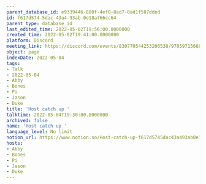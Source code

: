 ```yaml
---
parent_database_id: e9339446-880f-4ef0-8ad7-8ad1f507dded
id: f617d574-5dac-43a4-93ab-0e18a766cc64
parent_type: database_id
last_edited_time: 2022-05-02T19:56:00.0000000
created_time: 2022-05-02T19:41:00.0000000
platform: Discord
meeting_link: https://discord.com/events/830770544253206538/970597156681568276
object: page
indexDate: 2022-05-04
tags:
- Talk
- 2022-05-04
- Abby
- Bones
- Pi
- Jason
- Duke
title: 'Host catch up '
talktime: 2022-05-04T19:30:00.0000000
archived: false
name: 'Host catch up '
language_level: No limit
notion_url: https://www.notion.so/Host-catch-up-f617d5745dac43a493ab0e18a766cc64
hosts:
- Abby
- Bones
- Pi
- Jason
- Duke
---
```





